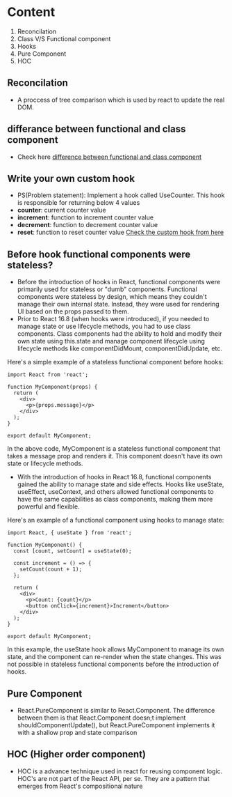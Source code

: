 # Content

1. Reconcilation
2. Class V/S Functional component
3. Hooks
4. Pure Component
5. HOC

## Reconcilation

- A proccess of tree comparison which is used by react to update the real DOM.

## differance between functional and class component

- Check here <a href="https://www.geeksforgeeks.org/differences-between-functional-components-and-class-components/">difference between functional and class component</a>

## Write your own custom hook

- PS(Problem statement): Implement a hook called UseCounter. This hook is responsible for returning below 4 values
- **counter**: current counter value
- **increment**: function to increment counter value
- **decrement**: function to decrement counter value
- **reset**: function to reset counter value
  <a href="./custom_hook.js">Check the custom hook from here</a>

## Before hook functional components were stateless?

- Before the introduction of hooks in React, functional components were primarily used for stateless or "dumb" components. Functional components were stateless by design, which means they couldn't manage their own internal state. Instead, they were used for rendering UI based on the props passed to them.
- Prior to React 16.8 (when hooks were introduced), if you needed to manage state or use lifecycle methods, you had to use class components. Class components had the ability to hold and modify their own state using this.state and manage component lifecycle using lifecycle methods like componentDidMount, componentDidUpdate, etc.

Here's a simple example of a stateless functional component before hooks:

```
import React from 'react';

function MyComponent(props) {
  return (
    <div>
      <p>{props.message}</p>
    </div>
  );
}

export default MyComponent;

```

In the above code, MyComponent is a stateless functional component that takes a message prop and renders it. This component doesn't have its own state or lifecycle methods.

- With the introduction of hooks in React 16.8, functional components gained the ability to manage state and side effects. Hooks like useState, useEffect, useContext, and others allowed functional components to have the same capabilities as class components, making them more powerful and flexible.

Here's an example of a functional component using hooks to manage state:

```
import React, { useState } from 'react';

function MyComponent() {
  const [count, setCount] = useState(0);

  const increment = () => {
    setCount(count + 1);
  };

  return (
    <div>
      <p>Count: {count}</p>
      <button onClick={increment}>Increment</button>
    </div>
  );
}

export default MyComponent;
```

In this example, the useState hook allows MyComponent to manage its own state, and the component can re-render when the state changes. This was not possible in stateless functional components before the introduction of hooks.


## Pure Component
- React.PureComponent is similar to React.Component. The difference between them is that React.Component doesn;t implement shouldComponentUpdate(), but React.PureComponent implements it with a shallow prop and state comparison

## HOC (Higher order component)
- HOC is a advance technique used in react for reusing component logic. HOC's are not part of the React API, per se. They are a pattern that emerges from React's compositional nature